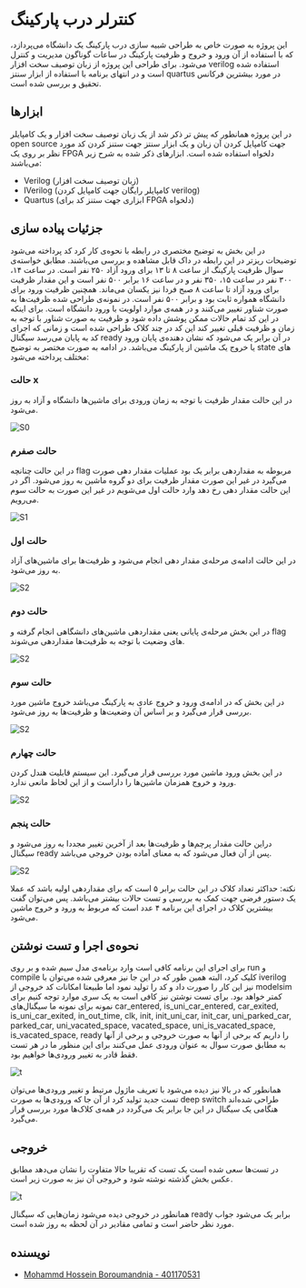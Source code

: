 # کنترلر درب پارکینگ 
این پروژه به صورت خاص به طراحی  شبیه سازی درب پارکینگ یک دانشگاه می‌پردازد، که با استفاده از آن ورود و خروج و ظرفیت پارکینگ در ساعات گوناگون مدیریت و کنترل می‌شود. برای طراحی این پروژه از زبان توصیف سخت افزار verilog  استفاده شده است و در انتهای برنامه با استفاده از ابزار سنتز quartus در مورد بیشترین فرکانس تحقیق و بررسی شده است.

## ابزارها
در این پروژه همانطور که پیش تر ذکر شد از یک زبان توصیف سخت افزار و یک کامپایلر open source جهت کامپایل کردن آن زبان و یک ابزار سنتز جهت ستنز کردن کد مورد نظر بر روی یک FPGA  دلخواه استفاده شده است. ابزارهای‌ ذکر شده به شرح زیر می‌باشند:
- Verilog (زبان توصیف سخت افزار)
- IVerilog (کامپایلر رایگان جهت کامپایل کردن verilog)
- Quartus (ابزاری جهت ستنز کد برای FPGA دلخواه)


## جزئیات پیاده سازی
در این بخش به توضیح مختصری در رابطه با نحوه‌ی کار کرد کد پرداخته می‌شود توضیحات ریزتر در این رابطه در داک قابل مشاهده و بررسی می‌باشند.
مطابق خواسته‌ی سوال ظرفیت پارکینگ از ساعت ۸ تا ۱۳ برای ورود آزاد ۲۵۰ نفر است. در ساعت ۱۴، ۳۰۰ نفر در ساعت ۱۵، ۳۵۰ نفر و در ساعت ۱۶ برابر ۵۰۰ نفر است و این مقدار ظرفیت برای ورود آزاد تا ساعت ۸ صبح فردا نیز یکسان می‌ماند. همچنین ظرفیت ورود برای دانشگاه همواره ثابت بود و برابر ۵۰۰ نفر است.
در نمونه‌ی طراحی شده ظرفیت‌ها به صورت شناور تغییر می‌کنند و در همه‌ی موارد اولویت با ورود دانشگاه است.
برای اینکه در این کد تمام حالات ممکن پوشش داده شود و ظرفیت به صورت شناور با توجه به زمان و ظرفیت قبلی تغییر کند این کد در چند کلاک طراحی شده است و زمانی که اجرای کد به پایان می‌رسد سیگنال ready  در آن برابر یک می‌شود که نشان دهنده‌ی پایان ورود یا خروج یک ماشین از پارکینگ می‌باشد.
در ادامه به صورت مختصر به توضیح state های مختلف پرداخته می‌شود:
### حالت x
در این حالت مقدار ظرفیت با توجه به زمان ورودی برای ماشین‌ها دانشگاه و آزاد به روز می‌شود.

![S0](assets/s1.png)

### حالت صفرم
در این حالت چنانچه flag مربوطه به مقداردهی برابر یک بود عملیات مقدار دهی صورت می‌گیرد در غیر این صورت مقدار ظرفیت برای دو گروه ماشین به روز می‌شود.
اگر در این حالت مقدار دهی رخ دهد وارد حالت اول می‌شویم در غیر این صورت به حالت سوم می‌رویم.

![S1](assets/s2.png)

### حالت اول
در این حالت ادامه‌ی مرحله‌ی مقدار دهی انجام می‌شود و ظرفیت‌ها برای ماشین‌های آزاد به روز می‌شود.

![S2](assets/s3.png)

### حالت دوم
در این بخش مرحله‌ی پایانی یعنی مقداردهی ماشین‌های دانشگاهی انجام گرفته و flag های وضعیت با توجه به ظرفیت‌ها مقداردهی می‌شوند.

![S2](assets/s4.png)

### حالت سوم
در این بخش که در ادامه‌ی ورود و خروج عادی به پارکینگ می‌باشد خروج ماشین مورد بررسی قرار می‌گیرد و بر اساس آن وضعیت‌ها و ظرفیت‌ها به روز می‌شود.

![S2](assets/s5.png)

### حالت چهارم
در این بخش ورود ماشین مورد بررسی قرار می‌گیرد. این سیستم قابلیت هندل کردن ورود و خروج همزمان ماشین‌ها را داراست و از این لحاظ مانعی ندارد.

![S2](assets/s6.png)

### حالت پنجم
دراین حالت مقدار پرچم‌ها و ظرفیت‌ها بعد از آخرین تغییر مجددا به روز می‌شود و سیگنال ready پس از آن فعال می‌شود که به معنای آماده بودن خروجی می‌باشد.

![S2](assets/s7.png)

نکته: حداکثر تعداد کلاک در این حالت برابر ۵ است که برای مقداردهی اولیه باشد که عملا یک دستور فرضی جهت کمک به بررسی و تست‌ حالات بیشتر می‌باشد. پس می‌توان گفت بیشترین کلاک در اجرای این برنامه ۴ عدد است که مربوط به ورود و خروج ماشین می‌شود.

## نحوه‌ی اجرا و تست نوشتن
برای اجرای این برنامه کافی است وارد برنامه‌ی مدل سیم شده و بر روی run و compile کلیک کرد، البته همین طور که در این جا نیز معرفی شده می‌توان با iverilog نیز این کار را صورت داد و کد را تولید نمود اما طبیعتا امکانات کد خروجی از modelsim کمتر خواهد بود.
برای تست نوشتن نیز کافی است به یک سری موارد توجه کنیم برای نمونه برای نمونه ما سیگنال‌های car_entered, is_uni_car_entered, car_exited, is_uni_car_exited, in_out_time, clk, init, init_uni_car, init_car,
                    uni_parked_car, parked_car, uni_vacated_space, vacated_space, uni_is_vacated_space, is_vacated_space, ready را داریم که برخی از آنها به صورت خروجی و برخی از آنها به مطابق صورت سوال به عنوان ورودی عمل می‌کنند برای این منظور ما در هر تست فقط قادر به تغییر ورودی‌ها خواهیم بود.

![t](assets/t.png)

همانطور که در بالا نیز دیده  می‌شود با تعریف ماژول مرتبط و تغییر ورودی‌ها می‌توان تست جدید تولید کرد از آن جا که ورودی‌ها به صورت deep switch طراحی شده‌اند هنگامی یک سیگنال در این جا برابر یک می‌گردد در همه‌ی کلاک‌ها مورد بررسی قرار می‌گیرد.


## خروجی‌
در تست‌ها سعی شده است یک تست که تقریبا حالا متفاوت را نشان می‌دهد مطابق عکس بخش گذشته نوشته شود و خروجی آن نیز به صورت زیر است.

![t](assets/o.png)

همانطور در خروجی دیده می‌شود زمان‌هایی که سیگنال ready برابر یک می‌شود جواب مورد نظر حاضر است و تمامی ‌مقادیر در آن لحظه به روز شده است.
## نویسنده
- [Mohammd Hossein Boroumandnia - 401170531](https://github.com/M-H-Boroumandnia)
